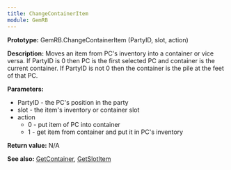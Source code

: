 ```yaml
---
title: ChangeContainerItem
module: GemRB
---
```


**Prototype:** GemRB.ChangeContainerItem (PartyID, slot, action)

**Description:** Moves an item from PC's inventory into a container or vice 
versa. If PartyID is 0 then PC is the first selected PC and container is 
the current container. If PartyID is not 0 then the container is the pile 
at the feet of that PC.

**Parameters:**
  * PartyID - the PC's position in the party
  * slot    - the item's inventory or container slot
  * action
    * 0 - put item of PC into container
    * 1 - get item from container and put it in PC's inventory

**Return value:** N/A

**See also:** [GetContainer](GetContainer.md), [GetSlotItem](GetSlotItem.md)

